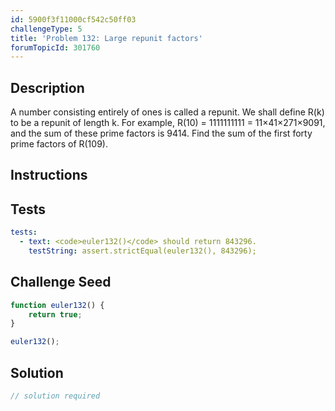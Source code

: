 ```yaml
---
id: 5900f3f11000cf542c50ff03
challengeType: 5
title: 'Problem 132: Large repunit factors'
forumTopicId: 301760
---
```


## Description
<section id='description'>
A number consisting entirely of ones is called a repunit. We shall define R(k) to be a repunit of length k.
For example, R(10) = 1111111111 = 11×41×271×9091, and the sum of these prime factors is 9414.
Find the sum of the first forty prime factors of R(109).
</section>

## Instructions
<section id='instructions'>

</section>

## Tests
<section id='tests'>

```yml
tests:
  - text: <code>euler132()</code> should return 843296.
    testString: assert.strictEqual(euler132(), 843296);

```

</section>

## Challenge Seed
<section id='challengeSeed'>

<div id='js-seed'>

```js
function euler132() {
    return true;
}

euler132();
```

</div>



</section>

## Solution
<section id='solution'>

```js
// solution required
```

</section>
